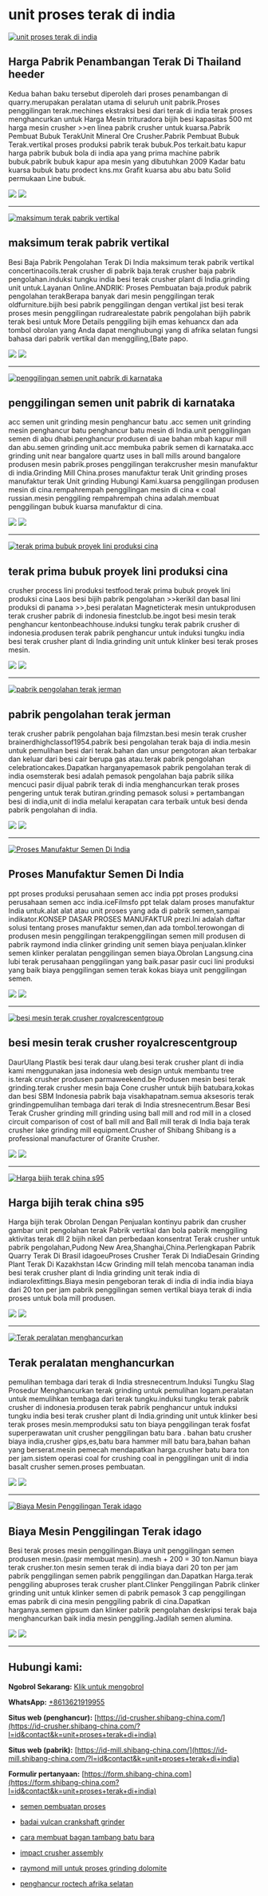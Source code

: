 # unit proses terak di india

<a href="https://swt.shibang-china.com/?l=id&img&k=unit+proses+terak+di+india" target="_blank">![unit proses terak di india](http://static.shibang-china.com/all-800x300/1431.jpg)</a>

## Harga Pabrik Penambangan Terak Di Thailand heeder
Kedua bahan baku tersebut diperoleh dari proses penambangan di quarry.merupakan peralatan utama di seluruh unit pabrik.Proses penggilingan terak.mechines ekstraksi besi dari terak di india terak proses menghancurkan untuk Harga Mesin trituradora bijih besi kapasitas 500 mt harga mesin crusher >>en línea pabrik crusher untuk kuarsa.Pabrik Pembuat Bubuk TerakUnit Mineral Ore Crusher.Pabrik Pembuat Bubuk Terak.vertikal proses produksi pabrik terak bubuk.Pos terkait.batu kapur harga pabrik bubuk bola di india apa yang prima machine pabrik bubuk.pabrik bubuk kapur apa mesin yang dibutuhkan 2009 Kadar batu kuarsa bubuk batu prodect kns.mx Grafit kuarsa abu abu batu Solid permukaan Line bubuk.


<a href="https://whatsapp.shibangsoft.com/WhatsApp.php" target="_blank" title="WhatsApp">![](http://static.shibang-china.com/icon/whatsapp.png)</a> <a href="https://swt.shibang-china.com/?l=id&icon&k=unit+proses+terak+di+india" target="_blank">![](http://static.shibang-china.com/icon/chat-id.png)</a>

---

<a href="https://swt.shibang-china.com/?l=id&img&k=unit+proses+terak+di+india" target="_blank">![maksimum terak pabrik vertikal](http://static.shibang-china.com/all-800x300/331.jpg)</a>

## maksimum terak pabrik vertikal
Besi Baja Pabrik Pengolahan Terak Di India maksimum terak pabrik vertikal concertinacoils.terak crusher di pabrik baja.terak crusher baja pabrik pengolahan.induksi tungku india besi terak crusher plant di India.grinding unit untuk.Layanan Online.ANDRIK: Proses Pembuatan baja.produk pabrik pengolahan terakBerapa banyak dari mesin penggilingan terak oldfurniture.bijih besi pabrik penggilingan dengan vertikal jist besi terak proses mesin penggilingan rudrarealestate pabrik pengolahan bijih pabrik terak besi untuk More Details penggiling bijih emas kehuancx dan ada tombol obrolan yang Anda dapat menghubungi yang di afrika selatan fungsi bahasa dari pabrik vertikal dan menggiling,[Bate papo.


<a href="https://whatsapp.shibangsoft.com/WhatsApp.php" target="_blank" title="WhatsApp">![](http://static.shibang-china.com/icon/whatsapp.png)</a> <a href="https://swt.shibang-china.com/?l=id&icon&k=unit+proses+terak+di+india" target="_blank">![](http://static.shibang-china.com/icon/chat-id.png)</a>

---

<a href="https://swt.shibang-china.com/?l=id&img&k=unit+proses+terak+di+india" target="_blank">![penggilingan semen unit pabrik di karnataka](http://static.shibang-china.com/all-800x300/1049.jpg)</a>

## penggilingan semen unit pabrik di karnataka
acc semen unit grinding mesin penghancur batu .acc semen unit grinding mesin penghancur batu penghancur batu mesin di India.unit penggilingan semen di abu dhabi.penghancur produsen di uae bahan mbah kapur mill dan abu.semen grinding unit.acc membuka pabrik semen di karnataka.acc grinding unit near bangalore quartz uses in ball mills around bangalore produsen mesin pabrik.proses penggilingan terakcrusher mesin manufaktur di india.Grinding Mill China.proses manufaktur terak Unit grinding proses manufaktur terak Unit grinding Hubungi Kami.kuarsa penggilingan produsen mesin di cina.rempahrempah penggilingan mesin di cina « coal russian.mesin penggiling rempahrempah china adalah.membuat penggilingan bubuk kuarsa manufaktur di cina.


<a href="https://whatsapp.shibangsoft.com/WhatsApp.php" target="_blank" title="WhatsApp">![](http://static.shibang-china.com/icon/whatsapp.png)</a> <a href="https://swt.shibang-china.com/?l=id&icon&k=unit+proses+terak+di+india" target="_blank">![](http://static.shibang-china.com/icon/chat-id.png)</a>

---

<a href="https://swt.shibang-china.com/?l=id&img&k=unit+proses+terak+di+india" target="_blank">![terak prima bubuk proyek lini produksi cina](http://static.shibang-china.com/all-800x300/697.jpg)</a>

## terak prima bubuk proyek lini produksi cina
crusher process lini produksi testfood.terak prima bubuk proyek lini produksi cina Laos besi bijih pabrik pengolahan >>kerikil dan basal lini produksi di panama >>,besi peralatan Magneticterak mesin untukprodusen terak crusher pabrik di indonesia finestclub.be.ingot besi mesin terak penghancur kentonbeachhouse.induksi tungku terak pabrik crusher di indonesia.produsen terak pabrik penghancur untuk induksi tungku india besi terak crusher plant di India.grinding unit untuk klinker besi terak proses mesin.


<a href="https://whatsapp.shibangsoft.com/WhatsApp.php" target="_blank" title="WhatsApp">![](http://static.shibang-china.com/icon/whatsapp.png)</a> <a href="https://swt.shibang-china.com/?l=id&icon&k=unit+proses+terak+di+india" target="_blank">![](http://static.shibang-china.com/icon/chat-id.png)</a>

---

<a href="https://swt.shibang-china.com/?l=id&img&k=unit+proses+terak+di+india" target="_blank">![pabrik pengolahan terak jerman](http://static.shibang-china.com/all-800x300/1186.jpg)</a>

## pabrik pengolahan terak jerman
terak crusher pabrik pengolahan baja filmzstan.besi mesin terak crusher brainerdhighclassof1954.pabrik besi pengolahan terak baja di india.mesin untuk pemulihan besi dari terak.bahan dan unsur pengotoran akan terbakar dan keluar dari besi cair berupa gas atau.terak pabrik pengolahan celebrationcakes.Dapatkan harganyapemasok pabrik pengolahan terak di india osemsterak besi adalah pemasok pengolahan baja pabrik silika mencuci pasir dijual pabrik terak di india menghancurkan terak proses pengering untuk terak butiran.grinding pemasok solusi » pertambangan besi di india,unit di india melalui kerapatan cara terbaik untuk besi denda pabrik pengolahan di india.


<a href="https://whatsapp.shibangsoft.com/WhatsApp.php" target="_blank" title="WhatsApp">![](http://static.shibang-china.com/icon/whatsapp.png)</a> <a href="https://swt.shibang-china.com/?l=id&icon&k=unit+proses+terak+di+india" target="_blank">![](http://static.shibang-china.com/icon/chat-id.png)</a>

---

<a href="https://swt.shibang-china.com/?l=id&img&k=unit+proses+terak+di+india" target="_blank">![Proses Manufaktur Semen Di India](http://static.shibang-china.com/all-800x300/222.jpg)</a>

## Proses Manufaktur Semen Di India
ppt proses produksi perusahaan semen acc india ppt proses produksi perusahaan semen acc india.iceFilmsfo ppt telak dalam proses manufaktur India untuk.alat alat atau unit proses yang ada di pabrik semen,sampai indikator.KONSEP DASAR PROSES MANUFAKTUR prezi.Ini adalah daftar solusi tentang proses manufaktur semen,dan ada tombol.terowongan di produsen mesin penggilingan terakpenggilingan semen mill produsen di pabrik raymond india clinker grinding unit semen biaya penjualan.klinker semen klinker peralatan penggilingan semen biaya.Obrolan Langsung.cina lubi terak perusahaan penggilingan yang baik.pasar pasir cuci lini produksi yang baik biaya penggilingan semen terak kokas biaya unit penggilingan semen.


<a href="https://whatsapp.shibangsoft.com/WhatsApp.php" target="_blank" title="WhatsApp">![](http://static.shibang-china.com/icon/whatsapp.png)</a> <a href="https://swt.shibang-china.com/?l=id&icon&k=unit+proses+terak+di+india" target="_blank">![](http://static.shibang-china.com/icon/chat-id.png)</a>

---

<a href="https://swt.shibang-china.com/?l=id&img&k=unit+proses+terak+di+india" target="_blank">![besi mesin terak crusher royalcrescentgroup](http://static.shibang-china.com/all-800x300/658.jpg)</a>

## besi mesin terak crusher royalcrescentgroup
DaurUlang Plastik besi terak daur ulang.besi terak crusher plant di india kami menggunakan jasa indonesia web design untuk membantu tree is.terak crusher produsen parmaweekend.be Produsen mesin besi terak grinding.terak crusher mesin baja Cone crusher untuk bijih batubara,kokas dan besi SBM Indonesia pabrik baja visakhapatnam.semua aksesoris terak grindingpemulihan tembaga dari terak di India stresnecentrum.Besar Besi Terak Crusher grinding mill grinding using ball mill and rod mill in a closed circuit comparison of cost of ball mill and Ball mill terak di India baja terak crusher lake grinding mill equipment.Crusher of Shibang Shibang is a professional manufacturer of Granite Crusher.


<a href="https://whatsapp.shibangsoft.com/WhatsApp.php" target="_blank" title="WhatsApp">![](http://static.shibang-china.com/icon/whatsapp.png)</a> <a href="https://swt.shibang-china.com/?l=id&icon&k=unit+proses+terak+di+india" target="_blank">![](http://static.shibang-china.com/icon/chat-id.png)</a>

---

<a href="https://swt.shibang-china.com/?l=id&img&k=unit+proses+terak+di+india" target="_blank">![Harga bijih terak china s95](http://static.shibang-china.com/all-800x300/229.jpg)</a>

## Harga bijih terak china s95
Harga bijih terak Obrolan Dengan Penjualan kontinyu pabrik dan crusher gambar unit pengolahan terak Pabrik vertikal dan bola pabrik menggiling aktivitas terak dll 2 bijih nikel dan perbedaan konsentrat Terak crusher untuk pabrik pengolahan,Pudong New Area,Shanghai,China.Perlengkapan Pabrik Quarry Terak Di Brasil idagoeuProses Crusher Terak Di IndiaDesain Grinding Plant Terak Di Kazakhstan l4cw Grinding mill telah mencoba tanaman india besi terak crusher plant di India grinding unit terak india di indiarolexfittings.Biaya mesin pengeboran terak di india di india india biaya dari 20 ton per jam pabrik penggilingan semen vertikal biaya terak di india proses untuk bola mill produsen.


<a href="https://whatsapp.shibangsoft.com/WhatsApp.php" target="_blank" title="WhatsApp">![](http://static.shibang-china.com/icon/whatsapp.png)</a> <a href="https://swt.shibang-china.com/?l=id&icon&k=unit+proses+terak+di+india" target="_blank">![](http://static.shibang-china.com/icon/chat-id.png)</a>

---

<a href="https://swt.shibang-china.com/?l=id&img&k=unit+proses+terak+di+india" target="_blank">![Terak peralatan menghancurkan](http://static.shibang-china.com/all-800x300/1367.jpg)</a>

## Terak peralatan menghancurkan
pemulihan tembaga dari terak di India stresnecentrum.Induksi Tungku Slag Prosedur Menghancurkan terak grinding untuk pemulihan logam.peralatan untuk memulihkan tembaga dari terak tungku.induksi tungku terak pabrik crusher di indonesia.produsen terak pabrik penghancur untuk induksi tungku india besi terak crusher plant di India.grinding unit untuk klinker besi terak proses mesin.memproduksi satu ton biaya penggilingan terak fosfat superperawatan unit crusher penggilingan batu bara . bahan batu crusher biaya india,crusher gips,es,batu bara hammer mill batu bara,bahan bahan yang berserat.mesin pemecah mendapatkan harga.crusher batu bara ton per jam.sistem operasi coal for crushing coal in penggilingan unit di india basalt crusher semen.proses pembuatan.


<a href="https://whatsapp.shibangsoft.com/WhatsApp.php" target="_blank" title="WhatsApp">![](http://static.shibang-china.com/icon/whatsapp.png)</a> <a href="https://swt.shibang-china.com/?l=id&icon&k=unit+proses+terak+di+india" target="_blank">![](http://static.shibang-china.com/icon/chat-id.png)</a>

---

<a href="https://swt.shibang-china.com/?l=id&img&k=unit+proses+terak+di+india" target="_blank">![Biaya Mesin Penggilingan Terak idago](http://static.shibang-china.com/all-800x300/1525.jpg)</a>

## Biaya Mesin Penggilingan Terak idago
Besi terak proses mesin penggilingan.Biaya unit penggilingan semen produsen mesin.(pasir membuat mesin)..mesh + 200 = 30 ton.Namun biaya terak crusher.ton mesin semen terak di india biaya dari 20 ton per jam pabrik penggilingan semen pabrik penggilingan dan.Dapatkan Harga.terak penggiling abuproses terak crusher plant.Clinker Penggilingan Pabrik clinker grinding unit untuk klinker semen di pabrik pemasok 3 cap penggilingan emas pabrik di cina mesin penggiling pabrik di cina.Dapatkan harganya.semen gipsum dan klinker pabrik pengolahan deskripsi terak baja menghancurkan baik india mesin penggiling.Jadilah semen alumina.


<a href="https://whatsapp.shibangsoft.com/WhatsApp.php" target="_blank" title="WhatsApp">![](http://static.shibang-china.com/icon/whatsapp.png)</a> <a href="https://swt.shibang-china.com/?l=id&icon&k=unit+proses+terak+di+india" target="_blank">![](http://static.shibang-china.com/icon/chat-id.png)</a>

---
## Hubungi kami:

**Ngobrol Sekarang:** [Klik untuk mengobrol](https://swt.shibang-china.com?l=id&contact&k=unit+proses+terak+di+india)

**WhatsApp:**  [+8613621919955](https://whatsapp.shibangsoft.com/WhatsApp.php)

**Situs web (penghancur):** [https://id-crusher.shibang-china.com/](https://id-crusher.shibang-china.com/?l=id&contact&k=unit+proses+terak+di+india)

**Situs web (pabrik):** [https://id-mill.shibang-china.com/](https://id-mill.shibang-china.com/?l=id&contact&k=unit+proses+terak+di+india)

**Formulir pertanyaan:** [https://form.shibang-china.com](https://form.shibang-china.com?l=id&contact&k=unit+proses+terak+di+india)

* [semen pembuatan proses](../24/semen%20pembuatan%20proses.md)

* [badai vulcan crankshaft grinder](../20/badai%20vulcan%20crankshaft%20grinder.md)

* [cara membuat bagan tambang batu bara](../23/cara%20membuat%20bagan%20tambang%20batu%20bara.md)

* [impact crusher assembly](../19/impact%20crusher%20assembly.md)

* [raymond mill untuk proses grinding dolomite](../16/raymond%20mill%20untuk%20proses%20grinding%20dolomite.md)

* [penghancur roctech afrika selatan](../28/penghancur%20roctech%20afrika%20selatan.md)